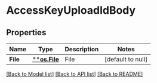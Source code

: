 # AccessKeyUploadIdBody

## Properties
Name | Type | Description | Notes
------------ | ------------- | ------------- | -------------
**File** | [****os.File**](*os.File.md) | File | [default to null]

[[Back to Model list]](../README.md#documentation-for-models) [[Back to API list]](../README.md#documentation-for-api-endpoints) [[Back to README]](../README.md)

